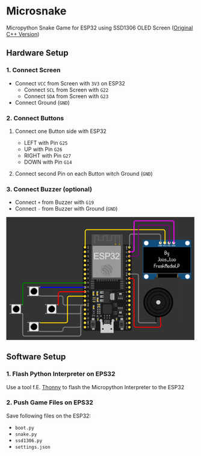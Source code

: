 # Microsnake
Micropython Snake Game for ESP32 using SSD1306 OLED Screen ([Original C++ Version](https://wokwi.com/projects/296135008348799496))

## Hardware Setup

### 1. Connect Screen
- Connect `VCC` from Screen with `3V3` on ESP32
  - Connect `SCL` from Screen with `G22`
  - Connect `SDA` from Screen with `G23`
- Connect Ground (`GND`)

### 2. Connect Buttons

1. Connect one Button side with ESP32
   - LEFT with Pin `G25`
   - UP with Pin `G26`
   - RIGHT with Pin `G27`
   - DOWN with Pin `G14`


2. Connect second Pin on each Button witch Ground (`GND`)


### 3. Connect Buzzer (optional)

- Connect `+` from Buzzer with `G19`
- Connect `-` from Buzzer with Ground (`GND`)

<img src="https://raw.githubusercontent.com/FreakMediaLP/Microsnake/main/circuit%20sketch.png" alt="Circuit Sketch" width="500">

## Software Setup

### 1. Flash Python Interpreter on EPS32

Use a tool f.E. [Thonny](https://thonny.org/) to flash the Micropython Interpreter to the ESP32

### 2. Push Game Files on EPS32

Save following files on the ESP32:
- `boot.py`
- `snake.py`
- `ssd1306.py`
- `settings.json`
